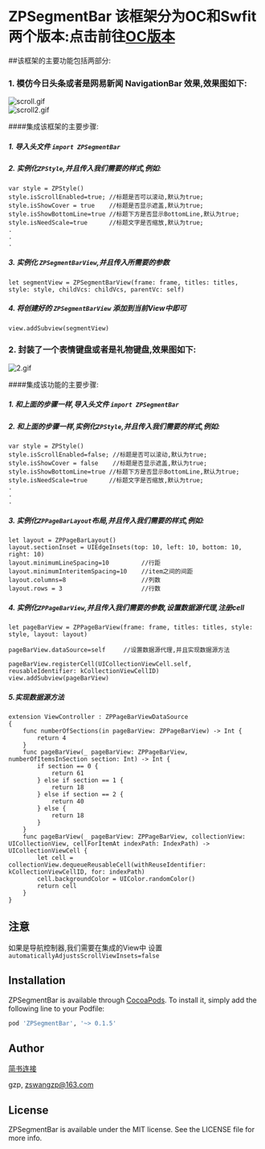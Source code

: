 # ZPSegmentBar 该框架分为OC和Swfit两个版本:点击前往[OC版本](https://github.com/Guanzhangpeng/ZPSegmentBarOC)


##该框架的主要功能包括两部分:

### 1. 模仿今日头条或者是网易新闻 NavigationBar 效果,效果图如下:
 
![scroll.gif](http://upload-images.jianshu.io/upload_images/1154433-56621400635e2bf0.gif?imageMogr2/auto-orient/strip)                           
![scroll2.gif](http://upload-images.jianshu.io/upload_images/1154433-5e2d81b327126e04.gif?imageMogr2/auto-orient/strip)


####集成该框架的主要步骤:

##### 1. 导入头文件 `import ZPSegmentBar`
##### 2. 实例化`ZPStyle`,并且传入我们需要的样式,例如:
```
var style = ZPStyle()
style.isScrollEnabled=true; //标题是否可以滚动,默认为true;
style.isShowCover = true    //标题是否显示遮盖,默认为true;
style.isShowBottomLine=true //标题下方是否显示BottomLine,默认为true;
style.isNeedScale=true      //标题文字是否缩放,默认为true;
.
.
.
```
##### 3. 实例化 `ZPSegmentBarView`,并且传入所需要的参数
```
let segmentView = ZPSegmentBarView(frame: frame, titles: titles, style: style, childVcs: childVcs, parentVc: self)
```
##### 4. 将创建好的 `ZPSegmentBarView` 添加到当前View中即可
```
view.addSubview(segmentView)
```

 
### 2. 封装了一个表情键盘或者是礼物键盘,效果图如下:
 
![2.gif](http://upload-images.jianshu.io/upload_images/1154433-09d3c6d7b0a93d86.gif?imageMogr2/auto-orient/strip)

####集成该功能的主要步骤:
##### 1. 和上面的步骤一样,导入头文件 `import ZPSegmentBar`
##### 2. 和上面的步骤一样,实例化`ZPStyle`,并且传入我们需要的样式,例如:
```
var style = ZPStyle()
style.isScrollEnabled=false; //标题是否可以滚动,默认为true;
style.isShowCover = false    //标题是否显示遮盖,默认为true;
style.isShowBottomLine=true //标题下方是否显示BottomLine,默认为true;
style.isNeedScale=true      //标题文字是否缩放,默认为true;
.
.
.
```
##### 3. 实例化`ZPPageBarLayout`布局,并且传入我们需要的样式,例如:
```
let layout = ZPPageBarLayout()
layout.sectionInset = UIEdgeInsets(top: 10, left: 10, bottom: 10, right: 10)
layout.minimumLineSpacing=10         //行距
layout.minimumInteritemSpacing=10    //item之间的间距
layout.columns=8                     //列数
layout.rows = 3                      //行数
```
##### 4. 实例化`ZPPageBarView`,并且传入我们需要的参数,设置数据源代理,注册cell
```
let pageBarView = ZPPageBarView(frame: frame, titles: titles, style: style, layout: layout)

pageBarView.dataSource=self     //设置数据源代理,并且实现数据源方法

pageBarView.registerCell(UICollectionViewCell.self, reusableIdentifier: kCollectionViewCellID)
view.addSubview(pageBarView)

```
##### 5.实现数据源方法

```
extension ViewController : ZPPageBarViewDataSource
{
    func numberOfSections(in pageBarView: ZPPageBarView) -> Int {
        return 4
    }
    func pageBarView(_ pageBarView: ZPPageBarView, numberOfItemsInSection section: Int) -> Int {
        if section == 0 {
            return 61
        } else if section == 1 {
            return 18
        } else if section == 2 {
            return 40
        } else {
            return 18
        }
    }
    func pageBarView(_ pageBarView: ZPPageBarView, collectionView: UICollectionView, cellForItemAt indexPath: IndexPath) -> UICollectionViewCell {
        let cell = collectionView.dequeueReusableCell(withReuseIdentifier: kCollectionViewCellID, for: indexPath)
        cell.backgroundColor = UIColor.randomColor()
        return cell
    }
}
```


## 注意
如果是导航控制器,我们需要在集成的View中 设置 ` automaticallyAdjustsScrollViewInsets=false`

## Installation

ZPSegmentBar is available through [CocoaPods](http://cocoapods.org). To install
it, simply add the following line to your Podfile:

```ruby
pod 'ZPSegmentBar', '~> 0.1.5'
```

## Author
[简书连接](http://www.jianshu.com/u/68bedf0c5c86)

gzp, zswangzp@163.com

## License

ZPSegmentBar is available under the MIT license. See the LICENSE file for more info.


